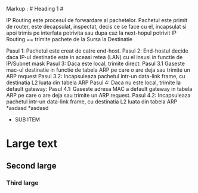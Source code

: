 Markup :  # Heading 1 #

IP Routing este procesul de forwardare al pachetelor. Pachetul este primit de router, este decapsulat, inspectat, decis ce se face cu el, incapsulat si apoi trimis pe interfata potrivita sau dupa caz la next-hopul potrivit
IP Routing == trimite pachete de la Sursa la Destinatie

Pasul 1: Pachetul este creat de catre end-host.
Pasul 2: End-hostul decide daca IP-ul destinatie este in aceasi retea (LAN) cu el insusi in functie de IP/Subnet mask
Pasul 3: Daca este local, trimite direct:
Pasul 3.1 Gaseste mac-ul destinatie in functie de tabela ARP pe care o are deja sau trimite un ARP request
Pasul 3.2: Incapsuleaza pachetul intr-un data-link frame, cu destinatia L2 luata din tabela ARP
Pasul 4: Daca nu este local, trimite la default gateway:
Pasul 4.1: Gaseste adresa MAC a default gateway in tabela ARP pe care o are deja sau trimite un ARP request. 
Pasul 4.2: Incapsuleaza pachetul intr-un data-link frame, cu destinatia L2 luata din tabela ARP
*asdasd
*asdasd
  * SUB ITEM

# Large text

## Second large

### Third large

